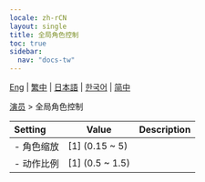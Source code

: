 ```yaml
---
locale: zh-rCN
layout: single
title: 全局角色控制
toc: true
sidebar:
  nav: "docs-tw"
---
```

[Eng](/dancexr/menu/2025.4/actors/global_actor_control) | [繁中](/tw/dancexr/menu/2025.4/actors/global_actor_control) | [日本語](/jp/dancexr/menu/2025.4/actors/global_actor_control) | [한국어](/kr/dancexr/menu/2025.4/actors/global_actor_control) | [简中](/zh/dancexr/menu/2025.4/actors/global_actor_control)

[演员](../menu#演员) > 全局角色控制



| Setting | Value | Description |
| :--- | --- | :--- |
|- 角色缩放 | [1] (0.15 ~ 5) | 
|- 动作比例 | [1] (0.5 ~ 1.5) | 
